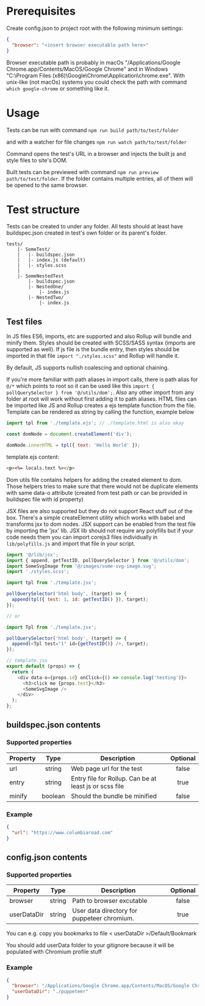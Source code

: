 # Prerequisites

Create config.json to project root with the following minimum settings:

```json
{
  "browser": "<insert browser executable path here>"
}
```

Browser executable path is probably in macOs "/Applications/Google Chrome.app/Contents/MacOS/Google Chrome" and in Windows "C:\Program Files (x86)\Google\Chrome\Application\chrome.exe". With unix-like (not macOs) systems you could check the path with command `which google-chrome` or something like it.

# Usage

Tests can be run with command `npm run build path/to/test/folder`

and with a watcher for file changes `npm run watch path/to/test/folder`

Command opens the test's URL in a browser and injects the built js and style files to site's DOM.

Built tests can be previewed with command `npm run preview path/to/test/folder`. If the folder contains multiple entries, all of them will be opened to the same browser.

# Test structure

Tests can be created to under any folder. All tests should at least have buildspec.json created in test's own folder or its parent's folder.

```
tests/
	|- SomeTest/
	|	|- buildspec.json
	|	|- index.js (default)
	|	|- styles.scss
	|
	|- SomeNestedTest
		|- buildspec.json
		|- NestedOne/
			|- index.js
		|- NestedTwo/
			|- index.js
```

## Test files

In JS files ES6, imports, etc are supported and also Rollup will bundle and minify them. Styles should be created with SCSS/SASS syntax (imports are supported as well). If js file is the bundle entry, then styles should be imported in that file `import "./styles.scss"` and Rollup will handle it.

By default, JS supports nullish coalescing and optional chaining.

If you're more familiar with path aliases in import calls, there is path alias for `@/*` which points to root so it can be used like this `import { pollQuerySelector } from '@/utils/dom';`. Also any other import from any folder at root will work without first adding it to path aliases.
HTML files can be imported like JS and Rollup creates a ejs template function from the file. Template can be rendered as string by calling the function, example below

```js
import tpl from './template.ejs'; // ./template.html is also okay

const domNode = document.createElement('div');

domNode.innerHTML = tpl({ text: 'Hello World' });
```

template.ejs content:

```html
<p><%= locals.text %></p>
```

Dom utils file contains helpers for adding the created element to dom. Those helpers tries to make sure that there would not be duplicate elements with same data-o attribute (created from test path or can be provided in buildspec file with id property)

JSX files are also supported but they do not support React stuff out of the box. There's a simple createElement utility which works with babel and transforms jsx to dom nodes. JSX support can be enabled from the test file by importing the 'jsx' lib. JSX lib should not require any polyfills but if your code needs them you can import corejs3 files individually in `lib/polyfills.js` and import that file in your script.

```js
import '@/lib/jsx';
import { append, getTestID, pollQuerySelector } from '@/utils/dom';
import SomeSvgImage from '@/images/some-svg-image.svg';
import './styles.scss';

import tpl from './template.jsx';

pollQuerySelector('html body', (target) => {
  append(tpl({ test: 1, id: getTestID() }), target);
});

// or

import Tpl from './template.jsx';

pollQuerySelector('html body', (target) => {
  append(<Tpl test="1" id={getTestID()} />, target);
});

// template.jsx
export default (props) => {
  return (
    <div data-o={props.id} onClick={() => console.log('testing')}>
      <h3>click me {props.test}</h3>
      <SomeSvgImage />
    </div>
  );
};
```

## buildspec.json contents

### Supported properties

| Property |  Type   | Description                                            | Optional |
| -------- | :-----: | ------------------------------------------------------ | :------: |
| url      | string  | Web page url for the test                              |  false   |
| entry    | string  | Entry file for Rollup. Can be at least js or scss file |   true   |
| minify   | boolean | Should the bundle be minified                          |  false   |

### Example

```json
{
  "url": "https://www.columbiaroad.com"
}
```

## config.json contents

### Supported properties

| Property    |  Type  | Description                                 | Optional |
| ----------- | :----: | ------------------------------------------- | :------: |
| browser     | string | Path to browser excutable                   |  false   |
| userDataDir | string | User data directory for puppeteer chromium. |   true   |

You can e.g. copy you bookmarks to file < userDataDir >/Default/Bookmark

You should add userData folder to your gitignore because it will be populated with Chromium profile stuff

### Example

```json
{
  "browser": "/Applications/Google Chrome.app/Contents/MacOS/Google Chrome",
  "userDataDir": "./puppeteer"
}
```
